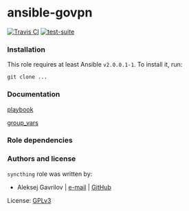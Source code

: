 # ansible-govpn[![Travis CI](http://img.shields.io/travis/le9i0nx/ansible-govpn.svg?style=flat)](http://travis-ci.org/le9i0nx/ansible-govpn)[![test-suite](http://img.shields.io/badge/test--suite-ansible--govpn-blue.svg?style=flat)](https://github.com/le9i0nx/ansible-role-data/tree/master/ansible-govpn/)### InstallationThis role requires at least Ansible `v2.0.0.1-1`. To install it, run:    git clone ...### Documentation[playbook](https://github.com/le9i0nx/ansible-root/blob/master/service/govpn.yml)[group_vars](https://github.com/le9i0nx/ansible-role-data/blob/master/ansible-govpn/group_vars/test_hosts.yml)### Role dependencies### Authors and license`syncthing` role was written by:- Aleksej Gavrilov | [e-mail](mailto:le9i0nx@gmail.com) | [GitHub](https://github.com/le9i0nx)License: [GPLv3](https://github.com/le9i0nx/ansible-govpn/blob/master/LICENSE)